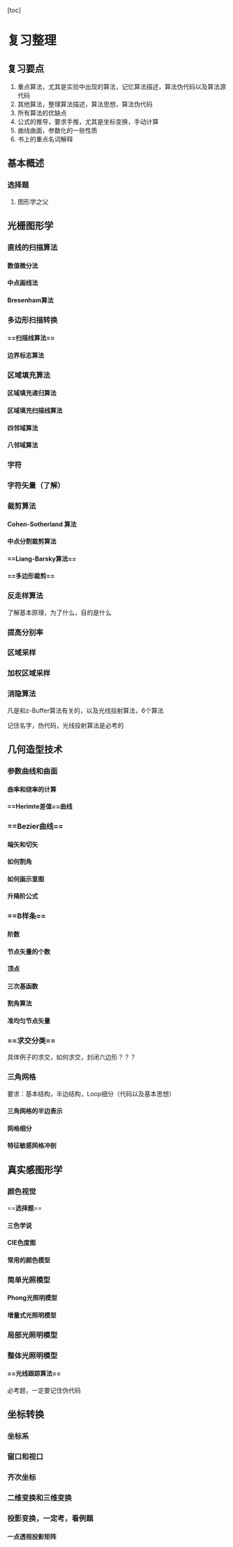 [toc]

# 复习整理

## 复习要点

1. 重点算法，尤其是实验中出现的算法，记忆算法描述，算法伪代码以及算法源代码
2. 其他算法，整理算法描述，算法思想，算法伪代码
3. 所有算法的优缺点
4. 公式的推导，要求手推，尤其是坐标变换，手动计算
5. 曲线曲面，参数化的一些性质
6. 书上的重点名词解释



## 基本概述

### 选择题

1. 图形学之父



## 光栅图形学

### 直线的扫描算法

#### 数值微分法



#### 中点画线法



#### Bresenham算法





### 多边形扫描转换

#### ==**扫描线算法**==



#### 边界标志算法



### 区域填充算法



#### 区域填充递归算法



#### 区域填充扫描线算法



#### 四邻域算法



#### 八邻域算法



### 字符

### 字符矢量（了解）





### 裁剪算法

#### Cohen-Sotherland 算法



#### 中点分割裁剪算法



#### ==**Liang-Barsky算法**==



#### ==**多边形裁剪**==





### 反走样算法

了解基本原理，为了什么，目的是什么

### 提高分别率



### 区域采样



### 加权区域采样





### 消隐算法

凡是和z-Buffer算法有关的，以及光线投射算法，6个算法

记住名字，伪代码，光线投射算法是必考的



## 几何造型技术

### 参数曲线和曲面

#### 曲率和绕率的计算



#### ==**Herimte差值**==曲线





### ==**Bezier曲线**==

#### 端矢和切矢



#### 如何割角



#### 如何画示意图



#### 升降阶公式





### ==**B样条**==

#### 阶数



#### 节点矢量的个数



#### 顶点



#### 三次基函数



#### 割角算法



#### 准均匀节点矢量



### ==**求交分类**==

具体例子的求交，如何求交，封闭六边形？？？



### 三角网格

要求：基本结构，半边结构，Loop细分（代码以及基本思想）

#### 三角网格的半边表示



#### 网格细分



#### 特征敏感网格冲剖



## 真实感图形学

### 颜色视觉

==**选择题**==

#### 三色学说

#### CIE色度图

#### 常用的颜色模型 



### 简单光照模型

#### Phong光照明模型



#### 增量式光照明模型



### 局部光照明模型



### 整体光照明模型

#### ==**光线跟踪算法**==

必考题，一定要记住伪代码



## 坐标转换

### 坐标系



### 窗口和视口



### 齐次坐标



### 二维变换和三维变换





### 投影变换，一定考，看例题

#### 一点透视投影矩阵





